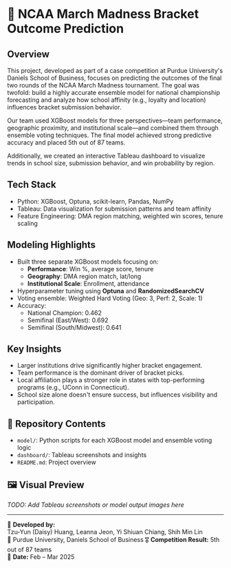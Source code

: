 # 🏀 NCAA March Madness Bracket Outcome Prediction

## Overview
This project, developed as part of a case competition at Purdue University's Daniels School of Business, focuses on predicting the outcomes of the final two rounds of the NCAA March Madness tournament. The goal was twofold: build a highly accurate ensemble model for national championship forecasting and analyze how school affinity (e.g., loyalty and location) influences bracket submission behavior.

Our team used XGBoost models for three perspectives—team performance, geographic proximity, and institutional scale—and combined them through ensemble voting techniques. The final model achieved strong predictive accuracy and placed 5th out of 87 teams.

Additionally, we created an interactive Tableau dashboard to visualize trends in school size, submission behavior, and win probability by region.

## Tech Stack
- Python: XGBoost, Optuna, scikit-learn, Pandas, NumPy
- Tableau: Data visualization for submission patterns and team affinity
- Feature Engineering: DMA region matching, weighted win scores, tenure scaling

## Modeling Highlights
- Built three separate XGBoost models focusing on:
  - **Performance**: Win %, average score, tenure
  - **Geography**: DMA region match, lat/long
  - **Institutional Scale**: Enrollment, attendance
- Hyperparameter tuning using **Optuna** and **RandomizedSearchCV**
- Voting ensemble: Weighted Hard Voting (Geo: 3, Perf: 2, Scale: 1)
- Accuracy:
  - National Champion: 0.462
  - Semifinal (East/West): 0.692
  - Semifinal (South/Midwest): 0.641

## Key Insights
- Larger institutions drive significantly higher bracket engagement.
- Team performance is the dominant driver of bracket picks.
- Local affiliation plays a stronger role in states with top-performing programs (e.g., UConn in Connecticut).
- School size alone doesn't ensure success, but influences visibility and participation.

## 📂 Repository Contents
- `model/`: Python scripts for each XGBoost model and ensemble voting logic
- `dashboard/`: Tableau screenshots and insights
- `README.md`: Project overview

## 🖼️ Visual Preview
_TODO: Add Tableau screenshots or model output images here_

---

📌 **Developed by:**  
Tzu-Yun (Daisy) Huang, Leanna Jeon, Yi Shiuan Chiang, Shih Min Lin  
📍 Purdue University, Daniels School of Business
🎖️ **Competition Result:** 5th out of 87 teams  
📅 **Date:** Feb – Mar 2025


